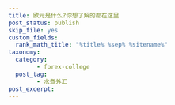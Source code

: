 ```yaml
---
title: 欧元是什么?你想了解的都在这里
post_status: publish
skip_file: yes
custom_fields:
  rank_math_title: "%title% %sep% %sitename%"
taxonomy:
  category:
        - forex-college
  post_tag:
        - 水煮外汇
post_excerpt: 
---
```

